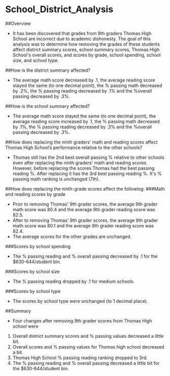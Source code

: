 # School_District_Analysis

##Overview
- It has been discovered that grades from 9th graders Thomas High School are incorrect due to academic dishonesty. The goal of this analysis was to determine how   removing the grades of these students affect district summary scores, school summary scores, Thomas High School's overall scores, and scores by grade, school     spending, school size, and school type.

##How is the district summary affected?
- The average math score decreased by .1, the average reading score stayed the same (to one decimal point), the % passing math decreased by .2%, the % passing reading decreased by .1% and the %overall passing decreased by .3%.

##How is the school summary affected?
- The average math score stayed the same (to one decimal point), the average reading score increased by .1, the % passing math decreased by .1%, the % passing reading decreased by .3% and the %overall passing decreased by .3%.

##How does replacing the ninth graders’ math and reading scores affect Thomas High School’s performance relative to the other schools?
- Thomas still has the 2nd best overall passing % relative to other schools even after replacing the ninth graders' math and reading scores. However, before replacing the scores Thomas had the best passing reading %. After replacing it has the 3rd best passing reading %. It's % passing math ranking is unchanged (7th).

##How does replacing the ninth-grade scores affect the following:
###Math and reading scores by grade
- Prior to removing Thomas' 9th grader scores, the average 9th grader math score was 80.4 and the average 9th grader reading score was 82.5. 
- After to removing Thomas' 9th grader scores, the average 9th grader math score was 80.1 and the average 9th grader reading score was 82.4.
- The average scores for the other grades are unchanged.

###Scores by school spending
- The % passing reading and % overall passing decreased by .1 for the $630-644/student bin.

###Scores by school size
- The % passing reading dropped by .1 for medium schools.

###Scores by school type
- The scores by school type were unchanged (to 1 decimal place).

##Summary
-  Four changes after removing 9th grader scores from Thomas High school were
1) Overall district summary scores and % passing values decreased a little bit.
2) Overall scores and % passing values for Thomas high school decreased a bit.
3) Thomas High School % passing reading ranking dropped to 3rd.
4) The % passing reading and % overall passing decreased a little bit for the $630-644/student bin. 





